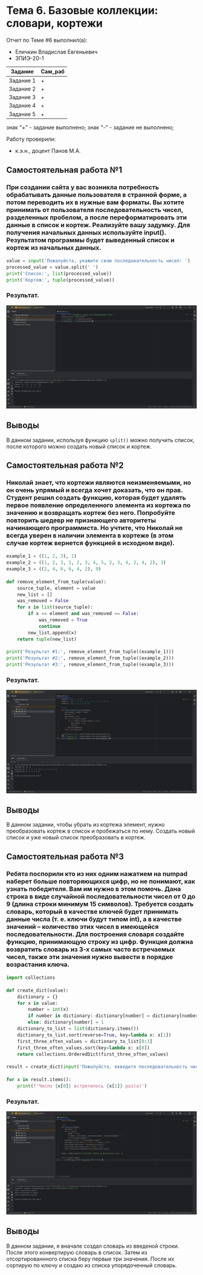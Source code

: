 # Тема 6. Базовые коллекции: словари, кортежи
Отчет по Теме #6 выполнил(а):
- Еличкин Владислав Евгеньевич
- ЗПИЭ-20-1

| Задание    | Сам_раб |
|------------|---------|
| Задание 1  |    +    |
| Задание 2  |    +    |
| Задание 3  |    +    |
| Задание 4  |    +    |
| Задание 5  |    +    |

знак "+" - задание выполнено; знак "-" - задание не выполнено;

Работу проверили:
- к.э.н., доцент Панов М.А.

## Самостоятельная работа №1
### При создании сайта у вас возникла потребность обрабатывать данные пользователя в странной форме, а потом переводить их в нужные вам форматы. Вы хотите принимать от пользователя последовательность чисел, разделенных пробелом, а после переформатировать эти данные в список и кортеж. Реализуйте вашу задумку. Для получения начальных данных используйте input(). Результатом программы будет выведенный список и кортеж из начальных данных.

```python
value = input('Пожалуйста, укажите свою последовательность чисел: ')
processed_value = value.split(' ')
print('Список:', list(processed_value))
print('Кортеж:', tuple(processed_value))
```

### Результат.

![Результат решения](./pic/Samost6_1.PNG)

## Выводы

В данном задании, используя функцию `split()` можно получить список, после которого можно создать новый список и кортеж.

## Самостоятельная работа №2
### Николай знает, что кортежи являются неизменяемыми, но он очень упрямый и всегда хочет доказать, что он прав. Студент решил создать функцию, которая будет удалять первое появление определенного элемента из кортежа по значению и возвращать кортеж без него. Попробуйте повторить шедевр не признающего авторитеты начинающего программиста. Но учтите, что Николай не всегда уверен в наличии элемента в кортеже (в этом случае кортеж вернется функцией в исходном виде).

```python
example_1 = ((1, 2, 3), 1)
example_2 = ((1, 2, 3, 1, 2, 3, 4, 5, 2, 3, 4, 2, 4, 2), 3)
example_3 = ((2, 4, 6, 6, 4, 2), 9)

def remove_element_from_tuple(value):
    source_tuple, element = value
    new_list = []
    was_removed = False
    for x in list(source_tuple):
        if x == element and was_removed == False:
            was_removed = True
            continue
        new_list.append(x)
    return tuple(new_list)

print('Результат #1:', remove_element_from_tuple((example_1)))
print('Результат #2:', remove_element_from_tuple((example_2)))
print('Результат #3:', remove_element_from_tuple((example_3)))
```

### Результат.

![Результат решения](./pic/Samost6_2.PNG)

## Выводы

В данном задании, чтобы убрать из кортежа элемент, нужно преобразовать кортеж в список и пробежаться по нему. Создать новый список и уже новый список преобразовать в кортеж.

## Самостоятельная работа №3
### Ребята поспорили кто из них одним нажатием на numpad наберет больше повторяющихся цифр, но не понимают, как узнать победителя. Вам им нужно в этом помочь. Дана строка в виде случайной последовательности чисел от 0 до 9 (длина строки минимум 15 символов). Требуется создать словарь, который в качестве ключей будет принимать данные числа (т. е. ключи будут типом int), а в качестве значений – количество этих чисел в имеющейся последовательности. Для построения словаря создайте функцию, принимающую строку из цифр. Функция должна возвратить словарь из 3-х самых часто встречаемых чисел, также эти значения нужно вывести в порядке возрастания ключа.

```python
import collections

def create_dict(value):
    dictionary = {}
    for x in value:
        number = int(x)
        if number in dictionary: dictionary[number] = dictionary[number] + 1
        else: dictionary[number] = 1
    dictionary_to_list = list(dictionary.items())
    dictionary_to_list.sort(reverse=True, key=lambda x: x[1])
    first_three_often_values = dictionary_to_list[0:3]
    first_three_often_values.sort(key=lambda x: x[0])
    return collections.OrderedDict(first_three_often_values)

result = create_dict(input('Пожалуйста, ввведите последовательность чисел: '))

for x in result.items():
    print(f'Число {x[0]} встретилось {x[1]} раз(а)')
```

### Результат.

![Результат решения](./pic/Samost6_3.PNG)

## Выводы

В данном задании, я вначале создал словарь из введеной строки. После этого конвертирую словарь в список. Затем из отсортированнного списка беру первые три значения. После их сортирую по ключу и создаю из списка упорядоченный словарь.
